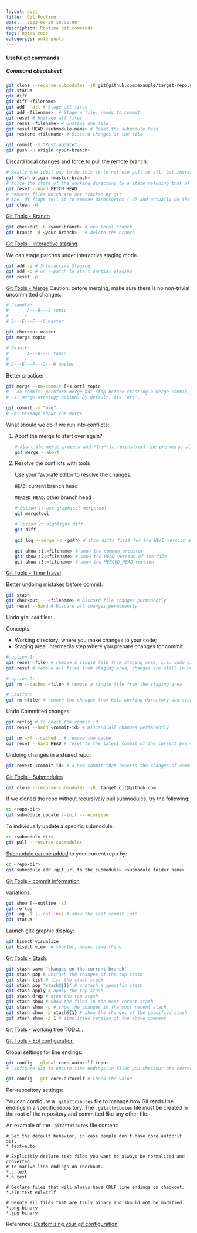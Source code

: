 ```yaml
---
layout: post
title:  Git Routine
date:   2023-06-20 10:00:00
description: Routine git commands
tags: notes code
categories: note-posts
---
```

#### Useful git commands

##### Command cheatsheet
```bash
git clone --recurse-submodules -j8 git@github.com:example/target-repo.git
git status
git diff
git diff <filename>
git add --all # Stage all files
git add <filename>	# Stage a file, ready to commit
git reset # Unstage all files
git reset <filename> # Unstage one file
git reset HEAD <submodule-name> # Reset the submodule head
git restore <filename> # Discard changes of the file

git commit -m "Post update" 
git push -u origin <your-branch> 
```

Discard local changes and force to pull the remote branch:
```bash
# Really the ideal way to do this is to not use pull at all, but instead fetch and reset:
git fetch origin <master-branch>
# force the state of the working directory to a state matching that of a particular commit. 
git reset --hard FETCH_HEAD
# removes files which are not tracked by git
# the -df flags tell it to remove directories (-d) and actually do the removal (-f)
git clean -df
```

<a href="#">Git Tools - Branch</a>
```bash
git checkout -b <your-branch> # new local branch
git branch -d <your-branch>   # delete the branch
```

<a href="https://git-scm.com/book/en/v2/Git-Tools-Interactive-Staging">Git Tools - Interactive staging</a> 

We can stage patches under interactive staging mode.
```bash
git add -i # Interactive Staging
git add -p # or --patch to start partial staging
git reset -p
```

<a href="https://git-scm.com/docs/git-merge">Git Tools - Merge</a>
Caution: before merging, make sure there is no non-trivial uncommitted changes.

```bash
# Example:
#       A---B---C topic
#      /
# D---E---F---G master
```

```bash
git checkout master
git merge topic

# Result:
#       A---B---C topic
#      /         \
# D---E---F---G---H master
```

Better practice:

```bash
git merge --no-commit [-s ort] topic
# --no-commit: permform merge but stop before creating a merge commit.
# -s: merge strategy option. By default, its `ort`.

git commit -m "msg"
# -m: message about the merge
```

What should we do if we run into conflicts:

1. Abort the merge to start over again?
	
	```bash
	# Abort the merge process and *try* to reconstruct the pre-merge state:
	git merge --abort
	```

2. Resolve the conflicts with tools

	Use your favorate editor to resolve the changes.

	`HEAD`: current branch head

	`MERGED_HEAD`: other branch head

	```bash
	# Option 1: use graphical mergetool
	git mergetool

	# Option 2: highlight diff
	git diff

	git log --merge -p <path> # show diffs first for the HEAD version and then MERGED_HEAD version

	git show :1:<filename> # show the common ancestor
	git show :2:<filename> # show the HEAD version of the file
	git show :3:<filename> # show the MERGED_HEAD version

	```


<a href="https://www.cloudbees.com/blog/git-undo-commit">Git Tools - Time Travel</a>

Better undoing mistakes before commit:
```bash
git stash
git checkout -- <filename> # Discard file changes permanently
git reset --hard # Discard all changes permanently
```

Undo `git add` files:

Concepts:
- Working directory: where you make changes to your code;
- Staging area: intermedia step where you prepare changes for commit.

```bash
# option 1:
git reset <file> # remove a single file from staging area, i.e. undo git add
git reset # remove all files from staging area, changes are still in working directory

# option 2:
git rm --cached <file> # remove a single file from the staging area

# Caution:
git rm <file> # remove the changes from both working directory and staging area.
```

Undo Committed changes:
```bash
git reflog # To check the commit id.
git reset --hard <commit-id> # Discard all changes permanently

git rm -rf --cached . # remove the cache
git reset --hard HEAD # reset to the latest commit of the current branch
```

Undoing changes in a shared repo:
```bash
git revert <commit-id> # A new commit that reverts the changes of commit-id.
```

<a href="https://git-scm.com/book/en/v2/Git-Tools-Submodules">Git Tools - Submodules</a>
```bash
git clone --recurse-submodules -j8  target_git@github.com
```

If we cloned the repo without recursively pull submodules, try the following: 
```bash
cd <repo-dir>
git submodule update --init --recursive
```

To individually update a specific submodule:
```bash
cd <submodule-dir>
git pull --recurse-submodules
```

<a href="https://linuxhint.com/pull-git-submodules-after-cloning-project-from-github/">Submodule can be added</a> to your current repo by:
```bash
cd <repo-dir>
git submodule add <git_url_to_the_submodule> <submodule_folder_name>
```

<a href="https://stackoverflow.com/questions/11168141/find-which-commit-is-currently-checked-out-in-git">Git Tools - commit information</a> 

variations:
```bash
git show [--outline -s]
git reflog 
git log -1 [--outline] # show the last commit info
git status
```

Launch gitk graphic display:
```bash
git bisect visualize
git bisect view  # shorter, means same thing
```

<a href="https://www.codeblocq.com/2016/02/Stash-your-changes-before-switching-branch/">Git Tools - Stash</a>:
```bash
git stash save "changes on the current-branch"
git stash pop # unstash the changes of the top stash
git stash list # list the stash stack
git stash pop "stash@{1}" # unstash a specific stash
git stash apply # apply the top stash
git stash drop # drop the top stash
git stash show # Show the files in the most recent stash
git stash show -p # show the changes in the most recent stash
git stash show -p stash@{1} # show the changes of the specified stash
git stash show -p 1 # simplified version of the above comment
```

<a href="#">Git Tools - working tree</a>
TODO...

<a href="https://docs.github.com/en/get-started/getting-started-with-git/configuring-git-to-handle-line-endings?platform=linux">Git Tools - Eol configuration</a>

Global settings for line endings:

```bash
git config --global core.autocrlf input
# Configure Git to ensure line endings in files you checkout are correct for Linux

git config --get core.autocrlf # Check the value
```

Per-repository settings:

You can configure a `.gitattributes` file to manage how Git reads line endings in a specific repository. The `.gitattributes` file must be created in the root of the repository and committed like any other file.

An example of the `.gitattributes` file content:
```
# Set the default behavior, in case people don't have core.autocrlf set.
* text=auto

# Explicitly declare text files you want to always be normalized and converted
# to native line endings on checkout.
*.c text
*.h text

# Declare files that will always have CRLF line endings on checkout.
*.sln text eol=crlf

# Denote all files that are truly binary and should not be modified.
*.png binary
*.jpg binary
```

Reference:
<a href="https://git-scm.com/book/en/v2/Customizing-Git-Git-Configuration">Customizing your git configuration</a>